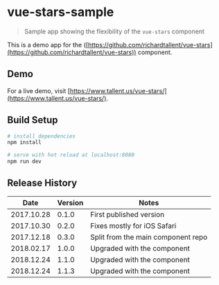 # vue-stars-sample

> Sample app showing the flexibility of the `vue-stars` component

This is a demo app for the ([https://github.com/richardtallent/vue-stars](https://github.com/richardtallent/vue-stars)) component.

## Demo

For a live demo, visit [https://www.tallent.us/vue-stars/](https://www.tallent.us/vue-stars/).

## Build Setup

```bash
# install dependencies
npm install

# serve with hot reload at localhost:8080
npm run dev
```

## Release History

| Date       | Version | Notes                              |
| ---------- | ------- | ---------------------------------- |
| 2017.10.28 | 0.1.0   | First published version            |
| 2017.10.30 | 0.2.0   | Fixes mostly for iOS Safari        |
| 2017.12.18 | 0.3.0   | Split from the main component repo |
| 2018.02.17 | 1.0.0   | Upgraded with the component        |
| 2018.12.24 | 1.1.0   | Upgraded with the component        |
| 2018.12.24 | 1.1.3   | Upgraded with the component        |

